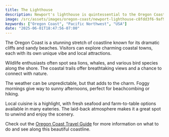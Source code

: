 ```yaml
---
title: The Lighthouse
description: Newport's lighthouse is quintessential to the Oregon Coast, guiding ships safely through the rugged waters. It's a symbol of maritime history and a popular spot for visitors.
image: /src/assets/images/oregon-coast/newport-lighthouse-c8fdd3f6-9af9-47da-aa9d-29dc27d79dbc.jpg
keywords: ["Oregon Coast", "Pacific Northwest", "USA"]
date: "2025-06-01T18:47:56-07:00"
---
```


The Oregon Coast is a stunning stretch of coastline known for its dramatic cliffs and sandy beaches. Visitors can explore charming coastal towns, each with its own unique vibe and local attractions.

Wildlife enthusiasts often spot sea lions, whales, and various bird species along the shore. The coastal trails offer breathtaking views and a chance to connect with nature.

The weather can be unpredictable, but that adds to the charm. Foggy mornings give way to sunny afternoons, perfect for beachcombing or hiking.

Local cuisine is a highlight, with fresh seafood and farm-to-table options available in many eateries. The laid-back atmosphere makes it a great spot to unwind and enjoy the scenery.

Check out the [Oregon Coast Travel Guide](https://www.oregon.gov/parks/visit/Pages/coast.aspx) for more information on what to do and see along this beautiful coastline.
